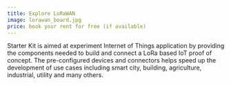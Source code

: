 ```yaml
---
title: Explore LoRaWAN
image: lorawan_board.jpg 
price: book your rent for free (if available)
---
```


Starter Kit is aimed at experiment Internet of Things application by providing the components needed to build and connect a LoRa based IoT proof of concept. The pre-configured devices and connectors helps speed up the development of use cases including smart city, building, agriculture, industrial, utility and many others.
<!--more--> 

